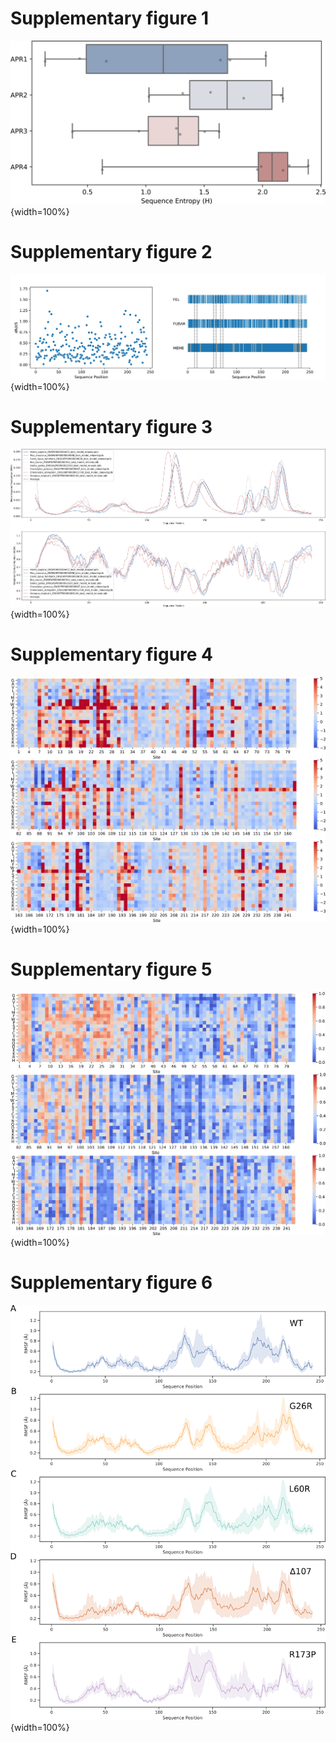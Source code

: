 # Supplementary figure 1

![APRs entropy](suppl_figure1.png){width=100%}

# Supplementary figure 2

![HyPhy results](suppl_figure2.png){width=100%}

# Supplementary figure 3

![MSF and WCN profiles for modelled structures](suppl_figure3.png){width=100%}

# Supplementary figure 4

![FoldX profile](suppl_figure4.png){width=100%}

# Supplementary figure 5

![Rhapsody profile](suppl_figure5.png){width=100%}

# Supplementary figure 6

![RMSF profiles from molecular dynamics simulations](suppl_figure6.png){width=100%}
